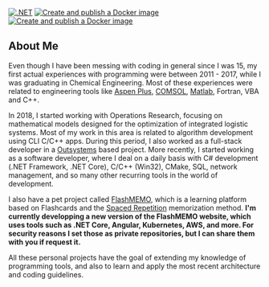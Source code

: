 [Aspen Plus]: https://www.aspentech.com/en/products/engineering/aspen-plus
[COMSOL]: https://www.comsol.com/
[Matlab]: https://www.mathworks.com/products/matlab.html
[Outsystems]: https://www.outsystems.com/
[FlashMEMO]: https://brunodema.outsystemscloud.com/FlashMEMO/Welcome
[Spaced Repetition]: https://en.wikipedia.org/wiki/Spaced_repetition

[![.NET](https://github.com/brunodema/FlashMEMO-backend/actions/workflows/dotnet.yml/badge.svg)](https://github.com/brunodema/FlashMEMO-backend/actions/workflows/dotnet.yml) [![Create and publish a Docker image](https://github.com/brunodema/FlashMEMO-backend/actions/workflows/docker-publish.yml/badge.svg)](https://github.com/brunodema/FlashMEMO-backend/actions/workflows/docker-publish.yml) [![Create and publish a Docker image](https://github.com/brunodema/FlashMEMO/actions/workflows/docker-publish.yml/badge.svg)](https://github.com/brunodema/FlashMEMO/actions/workflows/docker-publish.yml)

## About Me

Even though I have been messing with coding in general since I was 15, my first actual experiences with programming were between 2011 - 2017, while I was graduating in Chemical Engineering. Most of these experiences were related to engineering tools like [Aspen Plus], [COMSOL], [Matlab], Fortran, VBA and C++. 

In 2018, I started working with Operations Research, focusing on mathematical models designed for the optimization of integrated logistic systems. Most of my work in this area is related to algorithm development using CLI C/C++ apps. During this period, I also worked as a full-stack developer in a [Outsystems] based project. More recently, I started working as a software developer, where I deal on a daily basis with C# development (.NET Framework, .NET Core), C/C++ (Win32), CMake, SQL, network management, and so many other recurring tools in the world of development. 

I also have a pet project called [FlashMEMO], which is a learning platform based on Flashcards and the [Spaced Repetition] memorization method. **I'm currently developping a new version of the FlashMEMO website, which uses tools such as .NET Core, Angular, Kubernetes, AWS, and more. For security reasons I set those as private repositories, but I can share them with you if request it.**

All these personal projects have the goal of extending my knowledge of programming tools, and also to learn and apply the most recent architecture and coding guidelines.   
